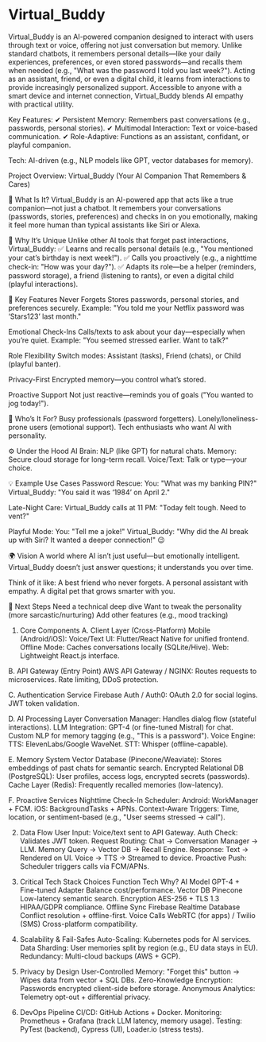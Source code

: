 # Virtual_Buddy

Virtual_Buddy is an AI-powered companion designed to interact with users through text or voice, offering not just conversation but memory. Unlike standard chatbots, it remembers personal details—like your daily experiences, preferences, or even stored passwords—and recalls them when needed (e.g., "What was the password I told you last week?"). Acting as an assistant, friend, or even a digital child, it learns from interactions to provide increasingly personalized support. Accessible to anyone with a smart device and internet connection, Virtual_Buddy blends AI empathy with practical utility.

Key Features:
✔ Persistent Memory: Remembers past conversations (e.g., passwords, personal stories).
✔ Multimodal Interaction: Text or voice-based communication.
✔ Role-Adaptive: Functions as an assistant, confidant, or playful companion.

Tech: 
     AI-driven (e.g., NLP models like GPT, vector databases for memory).






Project Overview: Virtual_Buddy
(Your AI Companion That Remembers & Cares)

🚀 What Is It?
Virtual_Buddy is an AI-powered app that acts like a true companion—not just a chatbot. It remembers your conversations (passwords, stories, preferences) and checks in on you emotionally, making it feel more human than typical assistants like Siri or Alexa.

🌟 Why It’s Unique
Unlike other AI tools that forget past interactions, Virtual_Buddy:
✅ Learns and recalls personal details (e.g., "You mentioned your cat’s birthday is next week!").
✅ Calls you proactively (e.g., a nighttime check-in: "How was your day?").
✅ Adapts its role—be a helper (reminders, password storage), a friend (listening to rants), or even a digital child (playful interactions).

🔑 Key Features
Never Forgets
Stores passwords, personal stories, and preferences securely.
Example: "You told me your Netflix password was ‘Stars123’ last month."

Emotional Check-Ins
Calls/texts to ask about your day—especially when you’re quiet.
Example: "You seemed stressed earlier. Want to talk?"

Role Flexibility
Switch modes: Assistant (tasks), Friend (chats), or Child (playful banter).

Privacy-First
Encrypted memory—you control what’s stored.

Proactive Support
Not just reactive—reminds you of goals ("You wanted to jog today!").

📱 Who’s It For?
Busy professionals (password forgetters).
Lonely/loneliness-prone users (emotional support).
Tech enthusiasts who want AI with personality.

⚙️ Under the Hood
AI Brain: NLP (like GPT) for natural chats.
Memory: Secure cloud storage for long-term recall.
Voice/Text: Talk or type—your choice.

💡 Example Use Cases
Password Rescue:
You: "What was my banking PIN?"
Virtual_Buddy: "You said it was ‘1984’ on April 2."

Late-Night Care:
Virtual_Buddy calls at 11 PM: "Today felt tough. Need to vent?"

Playful Mode:
You: "Tell me a joke!"
Virtual_Buddy: "Why did the AI break up with Siri? It wanted a deeper connection!" 😉

🌍 Vision
A world where AI isn’t just useful—but emotionally intelligent. Virtual_Buddy doesn’t just answer questions; it understands you over time.

Think of it like:
A best friend who never forgets.
A personal assistant with empathy.
A digital pet that grows smarter with you.





🎯 Next Steps
Need a technical deep dive
Want to tweak the personality (more sarcastic/nurturing)
Add other features (e.g., mood tracking)

















1. Core Components
A. Client Layer (Cross-Platform)
Mobile (Android/iOS):
Voice/Text UI: Flutter/React Native for unified frontend.
Offline Mode: Caches conversations locally (SQLite/Hive).
Web: Lightweight React.js interface.

B. API Gateway (Entry Point)
AWS API Gateway / NGINX:
Routes requests to microservices.
Rate limiting, DDoS protection.

C. Authentication Service
Firebase Auth / Auth0:
OAuth 2.0 for social logins.
JWT token validation.

D. AI Processing Layer
Conversation Manager:
Handles dialog flow (stateful interactions).
LLM Integration:
GPT-4 (or fine-tuned Mistral) for chat.
Custom NLP for memory tagging (e.g., "This is a password").
Voice Engine:
TTS: ElevenLabs/Google WaveNet.
STT: Whisper (offline-capable).

E. Memory System
Vector Database (Pinecone/Weaviate):
Stores embeddings of past chats for semantic search.
Encrypted Relational DB (PostgreSQL):
User profiles, access logs, encrypted secrets (passwords).
Cache Layer (Redis):
Frequently recalled memories (low-latency).

F. Proactive Services
Nighttime Check-In Scheduler:
Android: WorkManager + FCM.
iOS: BackgroundTasks + APNs.
Context-Aware Triggers:
Time, location, or sentiment-based (e.g., "User seems stressed → call").

2. Data Flow
User Input: Voice/text sent to API Gateway.
Auth Check: Validates JWT token.
Request Routing:
Chat → Conversation Manager → LLM.
Memory Query → Vector DB → Recall Engine.
Response:
Text → Rendered on UI.
Voice → TTS → Streamed to device.
Proactive Push: Scheduler triggers calls via FCM/APNs.

3. Critical Tech Stack Choices
Function	Tech	Why?
AI Model	GPT-4 + Fine-tuned Adapter	Balance cost/performance.
Vector DB	Pinecone	Low-latency semantic search.
Encryption	AES-256 + TLS 1.3	HIPAA/GDPR compliance.
Offline Sync	Firebase Realtime Database	Conflict resolution + offline-first.
Voice Calls	WebRTC (for apps) / Twilio (SMS)	Cross-platform compatibility.

4. Scalability & Fail-Safes
Auto-Scaling: Kubernetes pods for AI services.
Data Sharding: User memories split by region (e.g., EU data stays in EU).
Redundancy: Multi-cloud backups (AWS + GCP).

5. Privacy by Design
User-Controlled Memory:
"Forget this" button → Wipes data from vector + SQL DBs.
Zero-Knowledge Encryption:
Passwords encrypted client-side before storage.
Anonymous Analytics:
Telemetry opt-out + differential privacy.

6. DevOps Pipeline
CI/CD: GitHub Actions + Docker.
Monitoring: Prometheus + Grafana (track LLM latency, memory usage).
Testing:
PyTest (backend), Cypress (UI), Loader.io (stress tests).
